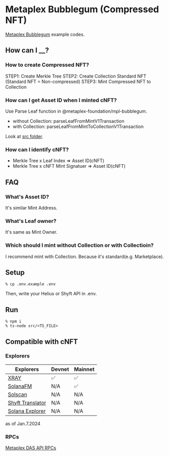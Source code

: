 # Metaplex Bubblegum (Compressed NFT)
[Metaplex Bubblegum](https://developers.metaplex.com/bubblegum) example codes.

## How can I __?
### How to create Compressed NFT?
STEP1: Create Merkle Tree
STEP2: Create Collection Standard NFT (Standard NFT = Non-compressed)
STEP3: Mint Compressed NFT to Collection

### How can I get Asset ID when I minted cNFT?
Use Parse Leaf function in @metaplex-foundation/mpl-bubblegum.  

- without Collection: parseLeafFromMintV1Transaction
- with Collection: parseLeafFromMintToCollectionV1Transaction

Look at [src folder](https://github.com/256hax/solana-anchor-react-minimal-example/tree/main/scripts/metaplex/bubblegum_CompressedNFT/src).

### How can I identify cNFT?
- Merkle Tree x Leaf Index => Asset ID(cNFT)
- Merkle Tree x cNFT Mint Signatuer => Asset ID(cNFT)

## FAQ
### What's Asset ID?
It's similar Mint Address.

### What's Leaf owner?
It's same as Mint Owner.

### Which should I mint without Collection or with Collectioin?
I recommend mint with Collection. Because it's standard(e.g. Marketplace).

## Setup
```
% cp .env.example .env
```

Then, write your Helius or Shyft API in .env.

## Run
```
% npm i
% ts-node src/<TS_FILE>
```

## Compatible with cNFT
### Explorers
| Explorers | Devnet | Mainnet |
| ---- | ---- | ---- |
| [XRAY](https://xray.helius.xyz/) | ✅ | ✅ |
| [SolanaFM](https://solana.fm/) | N/A | ✅ |
| [Solscan](https://solscan.io/) | N/A | N/A |
| [Shyft Translator](https://translator.shyft.to/) | N/A | N/A |
| [Solana Explorer](https://explorer.solana.com/) | N/A | N/A |
  
as of Jan.7.2024

### RPCs
[Metaplex DAS API RPCs](https://developers.metaplex.com/rpc-providers#rp-cs-available)